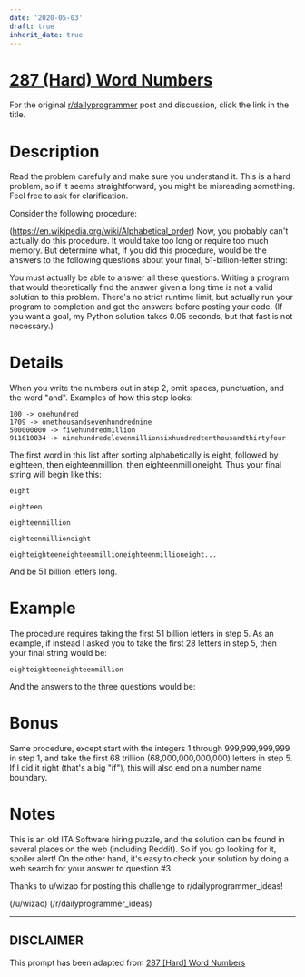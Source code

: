 ```yaml
---
date: '2020-05-03'
draft: true
inherit_date: true
---
```


# [287 (Hard) Word Numbers](https://www.reddit.com/r/dailyprogrammer/comments/57fzcv/20161014_challenge_287_hard_word_numbers/)

For the original [r/dailyprogrammer](https://www.reddit.com/r/dailyprogrammer/) post and discussion, click the link in the title.

# Description
Read the problem carefully and make sure you understand it. This is a hard problem, so if it seems straightforward, you might be misreading something. Feel free to ask for clarification.

Consider the following procedure:

(https://en.wikipedia.org/wiki/Alphabetical_order)
Now, you probably can't actually do this procedure. It would take too long or require too much memory. But determine what, if you did this procedure, would be the answers to the following questions about your final, 51-billion-letter string:

You must actually be able to answer all these questions. Writing a program that would theoretically find the answer given a long time is not a valid solution to this problem. There's no strict runtime limit, but actually run your program to completion and get the answers before posting your code. (If you want a goal, my Python solution takes 0.05 seconds, but that fast is not necessary.)

# Details
When you write the numbers out in step 2, omit spaces, punctuation, and the word "and". Examples of how this step looks:


```
100 -> onehundred
1709 -> onethousandsevenhundrednine
500000000 -> fivehundredmillion
911610034 -> ninehundredelevenmillionsixhundredtenthousandthirtyfour
```
The first word in this list after sorting alphabetically is eight, followed by eighteen, then eighteenmillion, then eighteenmillioneight. Thus your final string will begin like this:


```
eight
```

```
eighteen
```

```
eighteenmillion
```

```
eighteenmillioneight
```

```
eighteighteeneighteenmillioneighteenmillioneight...
```
And be 51 billion letters long.

# Example
The procedure requires taking the first 51 billion letters in step 5. As an example, if instead I asked you to take the first 28 letters in step 5, then your final string would be:


```
eighteighteeneighteenmillion
```
And the answers to the three questions would be:

# Bonus
Same procedure, except start with the integers 1 through 999,999,999,999 in step 1, and take the first 68 trillion (68,000,000,000,000) letters in step 5. If I did it right (that's a big "if"), this will also end on a number name boundary.

# Notes
This is an old ITA Software hiring puzzle, and the solution can be found in several places on the web (including Reddit). So if you go looking for it, spoiler alert! On the other hand, it's easy to check your solution by doing a web search for your answer to question #3.

Thanks to u/wizao for posting this challenge to r/dailyprogrammer_ideas!

(/u/wizao)
(/r/dailyprogrammer_ideas)

----
## **DISCLAIMER**
This prompt has been adapted from [287 [Hard] Word Numbers](https://www.reddit.com/r/dailyprogrammer/comments/57fzcv/20161014_challenge_287_hard_word_numbers/
)
